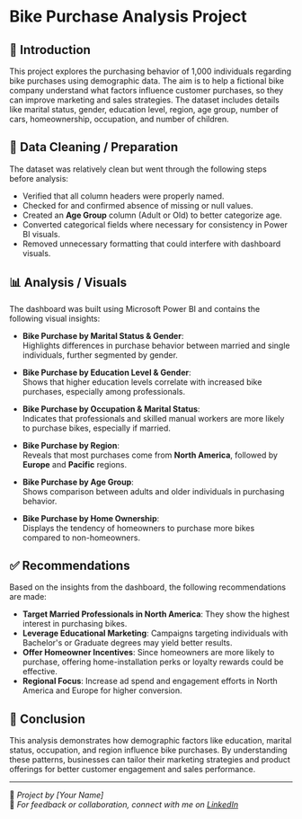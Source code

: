 # Bike Purchase Analysis Project

## 📌 Introduction  
This project explores the purchasing behavior of 1,000 individuals regarding bike purchases using demographic data. The aim is to help a fictional bike company understand what factors influence customer purchases, so they can improve marketing and sales strategies. The dataset includes details like marital status, gender, education level, region, age group, number of cars, homeownership, occupation, and number of children.

## 🧹 Data Cleaning / Preparation  
The dataset was relatively clean but went through the following steps before analysis:
- Verified that all column headers were properly named.
- Checked for and confirmed absence of missing or null values.
- Created an **Age Group** column (Adult or Old) to better categorize age.
- Converted categorical fields where necessary for consistency in Power BI visuals.
- Removed unnecessary formatting that could interfere with dashboard visuals.

## 📊 Analysis / Visuals  
The dashboard was built using Microsoft Power BI and contains the following visual insights:

- **Bike Purchase by Marital Status & Gender**:  
  Highlights differences in purchase behavior between married and single individuals, further segmented by gender.

- **Bike Purchase by Education Level & Gender**:  
  Shows that higher education levels correlate with increased bike purchases, especially among professionals.

- **Bike Purchase by Occupation & Marital Status**:  
  Indicates that professionals and skilled manual workers are more likely to purchase bikes, especially if married.

- **Bike Purchase by Region**:  
  Reveals that most purchases come from **North America**, followed by **Europe** and **Pacific** regions.

- **Bike Purchase by Age Group**:  
  Shows comparison between adults and older individuals in purchasing behavior.

- **Bike Purchase by Home Ownership**:  
  Displays the tendency of homeowners to purchase more bikes compared to non-homeowners.

## ✅ Recommendations  
Based on the insights from the dashboard, the following recommendations are made:

- **Target Married Professionals in North America**: They show the highest interest in purchasing bikes.
- **Leverage Educational Marketing**: Campaigns targeting individuals with Bachelor's or Graduate degrees may yield better results.
- **Offer Homeowner Incentives**: Since homeowners are more likely to purchase, offering home-installation perks or loyalty rewards could be effective.
- **Regional Focus**: Increase ad spend and engagement efforts in North America and Europe for higher conversion.

## 🧾 Conclusion  
This analysis demonstrates how demographic factors like education, marital status, occupation, and region influence bike purchases. By understanding these patterns, businesses can tailor their marketing strategies and product offerings for better customer engagement and sales performance.

---

🔗 *Project by [Your Name]*  
📧 *For feedback or collaboration, connect with me on [LinkedIn](https://www.linkedin.com/in/your-profile)*
